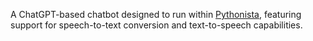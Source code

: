 A ChatGPT-based chatbot designed to run within [Pythonista](http://www.omz-software.com/pythonista/), featuring support for speech-to-text conversion and text-to-speech capabilities.